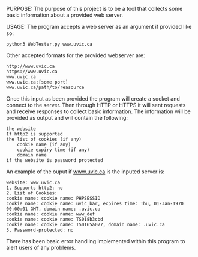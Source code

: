 PURPOSE:
The purpose of this project is to be a tool that collects some basic information about a provided web server.

USAGE:
The program accepts a web server as an argument if provided like so:
	
	python3 WebTester.py www.uvic.ca

Other accepted formats for the provided webserver are:
	
	http://www.uvic.ca
	https://www.uvic.ca
	www.uvic.ca
	www.uvic.ca:[some port]
	www.uvic.ca/path/to/reasource

Once this input as been provided the program will create a socket and connect to the server.
Then through HTTP or HTTPS it will sent requests and receive responses to collect basic information.
The information will be provided as output and will contain the following:

	the website
	If http2 is supported
	the list of cookies (if any)
		cookie name (if any)
		cookie expiry time (if any)
		domain name
	if the website is password protected

An example of the ouput if www.uvic.ca is the inputed server is:

	website: www.uvic.ca
	1. Supports http2: no
	2. List of Cookies:
	cookie name: cookie name: PHPSESSID
	cookie name: cookie name: uvic_bar, expires time: Thu, 01-Jan-1970 00:00:01 GMT, domain name: .uvic.ca
	cookie name: cookie name: www_def
	cookie name: cookie name: TS018b3cbd
	cookie name: cookie name: TS0165a077, domain name: .uvic.ca
	3. Password-protected: no


There has been basic error handling implemented within this program to alert users of any problems.
